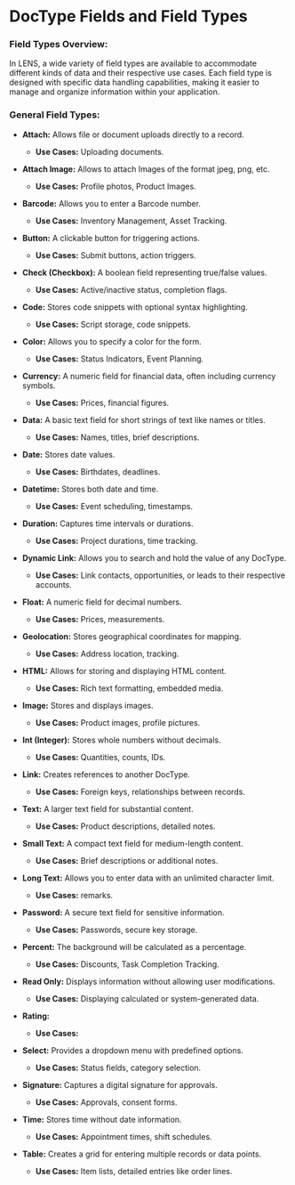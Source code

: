 # DocType Fields and Field Types

### **Field Types Overview:**

In LENS, a wide variety of field types are available to accommodate different kinds of data and their respective use cases. Each field type is designed with specific data handling capabilities, making it easier to manage and organize information within your application.

###  **General Field Types:**

- **Attach:** Allows file or document uploads directly to a record.
	- **Use Cases:** Uploading documents.
- **Attach Image:** Allows to attach Images of the format jpeg, png, etc.
	- **Use Cases:** Profile photos, Product Images.
- **Barcode:** Allows you to enter a Barcode number.
	- **Use Cases:** Inventory Management, Asset Tracking.
-   **Button:** A clickable button for triggering actions.
    -   **Use Cases:** Submit buttons, action triggers.
-   **Check (Checkbox):** A boolean field representing true/false values.
    -   **Use Cases:** Active/inactive status, completion flags.
-   **Code:** Stores code snippets with optional syntax highlighting.
    -   **Use Cases:** Script storage, code snippets.
- **Color:** Allows you to specify a color for the form.
	- **Use Cases:** Status Indicators, Event Planning.
-   **Currency:** A numeric field for financial data, often including currency symbols.
    -   **Use Cases:** Prices, financial figures.
- **Data:** A basic text field for short strings of text like names or titles.
    -   **Use Cases:** Names, titles, brief descriptions.
-   **Date:** Stores date values.
    -   **Use Cases:** Birthdates, deadlines.
-   **Datetime:** Stores both date and time.
    -   **Use Cases:** Event scheduling, timestamps.
-   **Duration:** Captures time intervals or durations.
    -   **Use Cases:** Project durations, time tracking.
- **Dynamic Link:** Allows you to search and hold the value of any DocType.
	- **Use Cases:** Link contacts, opportunities, or leads to their respective accounts.
-   **Float:** A numeric field for decimal numbers.
    -   **Use Cases:** Prices, measurements.
-   **Geolocation:** Stores geographical coordinates for mapping.
    -   **Use Cases:** Address location, tracking.
-   **HTML:** Allows for storing and displaying HTML content.
    -   **Use Cases:** Rich text formatting, embedded media.
-   **Image:** Stores and displays images.
    -   **Use Cases:** Product images, profile pictures.
-   **Int (Integer):** Stores whole numbers without decimals.
    -   **Use Cases:** Quantities, counts, IDs.
-   **Link:** Creates references to another DocType.
    -   **Use Cases:** Foreign keys, relationships between records.
-   **Text:** A larger text field for substantial content.
    -   **Use Cases:** Product descriptions, detailed notes.
-   **Small Text:** A compact text field for medium-length content.
    -   **Use Cases:** Brief descriptions or additional notes.
- **Long Text:** Allows you to enter data with an unlimited character limit.
	- **Use Cases:** remarks.
-   **Password:** A secure text field for sensitive information.
    -   **Use Cases:** Passwords, secure key storage.
- **Percent:** The background will be calculated as a percentage.
	- **Use Cases:** Discounts, Task Completion Tracking.
-   **Read Only:** Displays information without allowing user modifications.
    -   **Use Cases:** Displaying calculated or system-generated data.
- **Rating:** 
	- **Use Cases:** 
-   **Select:** Provides a dropdown menu with predefined options.
    -   **Use Cases:** Status fields, category selection.
-   **Signature:** Captures a digital signature for approvals.
    -   **Use Cases:** Approvals, consent forms.

-   **Time:** Stores time without date information.
    -   **Use Cases:** Appointment times, shift schedules.





-   **Table:** Creates a grid for entering multiple records or data points.
    -   **Use Cases:** Item lists, detailed entries like order lines.







<!--stackedit_data:
eyJoaXN0b3J5IjpbLTc1OTA3NDkwMywtNTM3NDE4NDM5LC0xMD
k2MDg3MDg1LDY3NzUxNzkzNSwtODI3NjY5MzY3LC0xNjY5MDUz
MTc2XX0=
-->